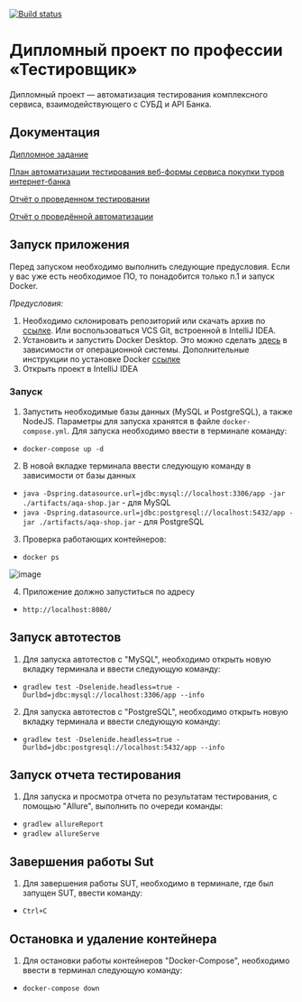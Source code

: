 [![Build status](https://ci.appveyor.com/api/projects/status/49cf1tebm5tfytxq/branch/main?svg=true)](https://ci.appveyor.com/project/ripodgor/qa46-diploma/branch/main)

# Дипломный проект по профессии «Тестировщик»

Дипломный проект — автоматизация тестирования комплексного сервиса, взаимодействующего с СУБД и API Банка.

## Документация

[Дипломное задание](https://github.com/netology-code/qa-diploma.git)

[План автоматизации тестирования веб-формы сервиса покупки туров интернет-банка](docs/Plan.md)

[Отчёт о проведенном тестировании](doc/Report.md)

[Отчёт о проведённой автоматизации](doc/Summary.md)

## Запуск приложения

Перед запуском необходимо выполнить следующие предусловия. Если у вас уже есть необходимое ПО, то понадобится только п.1 и запуск Docker.

*Предусловия:*
1. Необходимо склонировать репозиторий или скачать архив по [ссылке](https://github.com/ripodgor/QA46_Diploma). Или воспользоваться VCS Git, встроенной в
   IntelliJ IDEA.
2. Установить и запустить Docker Desktop. Это можно сделать [здесь](https://docs.docker.com/get-docker/) в зависимости от операционной системы. Дополнительные инструкции по установке Docker [ссылке](https://github.com/netology-code/aqa-homeworks/blob/master/docker/installation.md)
3. Открыть проект в IntelliJ IDEA

### Запуск

1. Запустить необходимые базы данных (MySQL и PostgreSQL), а также NodeJS. Параметры для запуска хранятся в
   файле `docker-compose.yml`. Для запуска необходимо ввести в терминале команду:

 * `docker-compose up -d`
2. В новой вкладке терминала ввести следующую команду в зависимости от базы данных

 * `java -Dspring.datasource.url=jdbc:mysql://localhost:3306/app -jar ./artifacts/aqa-shop.jar` - для MySQL
 * `java -Dspring.datasource.url=jdbc:postgresql://localhost:5432/app -jar ./artifacts/aqa-shop.jar` - для PostgreSQL
3. Проверка работающих контейнеров:

 * `docker ps`
 
 ![image](https://user-images.githubusercontent.com/110032141/212663104-591f70e1-2dc8-4a4d-bcfb-480dd6941f25.png)
 
4. Приложение должно запуститься по адресу

 * `http://localhost:8080/`
 
## Запуск автотестов

1. Для запуска автотестов с "MySQL",  необходимо открыть новую вкладку терминала и ввести следующую команду:
 * `gradlew test -Dselenide.headless=true -Durlbd=jdbc:mysql://localhost:3306/app --info`
2. Для запуска автотестов с "PostgreSQL",  необходимо открыть новую вкладку терминала и ввести следующую команду:
 * `gradlew test -Dselenide.headless=true -Durlbd=jdbc:postgresql://localhost:5432/app --info`
## Запуск отчета тестирования

1. Для запуска и просмотра отчета по результатам тестирования, с помощью "Allure", выполнить по очереди команды:
 * `gradlew allureReport`
 * `gradlew allureServe`
## Завершения работы Sut 

1. Для завершения работы SUT, необходимо в терминале, где был запущен SUT, ввести команду:
 * `Ctrl+C`
## Остановка и удаление контейнера
1. Для остановки работы контейнеров "Docker-Compose", необходимо ввести в терминал следующую команду: 

 * `docker-compose down`
